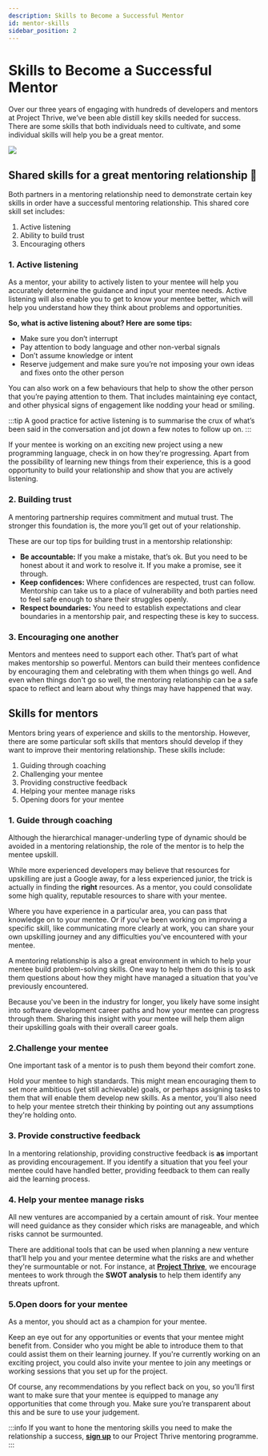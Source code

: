 ```yaml
---
description: Skills to Become a Successful Mentor
id: mentor-skills
sidebar_position: 2
---
```


# Skills to Become a Successful Mentor

Over our three years of engaging with hundreds of developers and mentors at Project Thrive, we’ve been able distill key skills needed for success. There are some skills that both individuals need to cultivate, and some individual skills will help you be a great mentor.

![](<//img/assets/mentor-skills.png>)

## Shared skills for a great mentoring relationship :handshake:

Both partners in a mentoring relationship need to demonstrate certain key skills in order have a successful mentoring relationship. This shared core skill set includes:

1. Active listening
2. Ability to build trust
3. Encouraging others


### 1. Active listening

As a mentor, your ability to actively listen to your mentee will help you accurately determine the guidance and input your mentee needs. Active listening will also enable you to get to know your mentee better, which will help you understand how they think about problems and opportunities.

**So, what is active listening about? Here are some tips:**
* Make sure you don’t interrupt
* Pay attention to body language and other non-verbal signals
* Don’t assume knowledge or intent
* Reserve judgement and make sure you’re not imposing your own ideas and fixes onto the other person

You can also work on a few behaviours that help to show the other person that you’re paying attention to them. That includes maintaining eye contact, and other physical signs of engagement like nodding your head or smiling.

:::tip
A good practice for active listening is to summarise the crux of what’s been said in the conversation and jot down a few notes to follow up on. 
:::

If your mentee is working on an exciting new project using a new programming language, check in on how they're progressing. Apart from the possibility of learning new things from their experience, this is a good opportunity to build  your relationship and show that you are actively listening.

### 2. Building trust

A mentoring partnership requires commitment and mutual trust. The stronger this foundation is, the more you’ll get out of your relationship. 

These are our top tips for building trust in a mentorship relationship: 
* **Be accountable:** If you make a mistake, that’s ok. But you need to be honest about it and work to resolve it. If you make a promise, see it through. 
* **Keep confidences:** Where confidences are respected, trust can follow. Mentorship can take us to a place of vulnerability and both parties need to feel safe enough to share their struggles openly. 
* **Respect boundaries:** You need to establish expectations and clear boundaries in a mentorship pair, and respecting these is key to success. 

### 3. Encouraging one another

Mentors and mentees need to support each other. That’s part of what makes mentorship so powerful. Mentors can build their mentees confidence by encouraging them and celebrating with them when things go well. And even when things don't go so well, the mentoring relationship can be a safe space to reflect and learn about why things may have happened that way. 


## Skills for mentors

Mentors bring years of experience and skills to the mentorship. However, there are some particular soft skills that mentors should develop if they want to improve their mentoring relationship. These skills include:

1. Guiding through coaching
2. Challenging your mentee
3. Providing constructive feedback
4. Helping your mentee manage risks
5. Opening doors for your mentee


### 1. Guide through coaching

Although the hierarchical manager-underling type of dynamic should be avoided in a mentoring relationship, the role of the mentor is to help the mentee upskill. 

While more experienced developers may believe that resources for upskilling are just a Google away, for a less experienced junior, the trick is actually in finding the **right** resources. As a mentor, you could consolidate some high quality, reputable resources to share with your mentee.

Where you have experience in a particular area, you can pass that knowledge on to your mentee. Or if you've been working on improving a specific skill, like communicating more clearly at work, you can share your own upskilling journey and any difficulties you've encountered with your mentee. 

A mentoring relationship is also a great environment in which to help your mentee build problem-solving skills. One way to help them do this is to ask them questions about how they might have managed a situation that you've previously encountered.

Because you've been in the industry for longer, you likely have some insight into software development career paths and how your mentee can progress through them. Sharing this insight with your mentee will help them align their upskilling goals with their overall career goals.


### 2.Challenge your mentee

One important task of a mentor is to push them beyond their comfort zone.

Hold your mentee to high standards. This might mean encouraging them to set more ambitious (yet still achievable) goals, or perhaps assigning tasks to them that will enable them develop new skills. As a mentor, you'll also need to help your mentee stretch their thinking by pointing out any assumptions they're holding onto.


### 3. Provide constructive feedback

In a mentoring relationship, providing constructive feedback is **as** important as providing encouragement. If you identify a situation that you feel your mentee could have handled better, providing feedback to them can really aid the learning process. 


### 4. Help your mentee manage risks

All new ventures are accompanied by a certain amount of risk. Your mentee will need guidance as they consider which risks are manageable, and which risks cannot be surmounted. 

There are additional tools that can be used when planning a new venture that’ll help you and your mentee determine what the risks are and whether they're surmountable or not. For instance, at [**Project Thrive**](https://www.offerzen.com/thrive?utm_source=github&utm_medium=thrive&utm_campaign=all_supply_awareness_handbook_both_github&utm_content=mentor-skills-thrive-example), we encourage mentees to work through the **SWOT analysis** to help them identify any threats upfront.


### 5.Open doors for your mentee

As a mentor, you should act as a champion for your mentee.

Keep an eye out for any opportunities or events that your mentee might benefit from. Consider who you might be able to introduce them to that could assist them on their learning journey. If you're currently working on an exciting project, you could also invite your mentee to join any meetings or working sessions that you set up for the project.

Of course, any recommendations by you reflect back on you, so you’ll first want to make sure that your mentee is equipped to manage any opportunities that come through you. Make sure you’re transparent about this and be sure to use your judgement.

:::info
If you want to hone the mentoring skills you need to make the relationship a success, [**sign up**](https://www.offerzen.com/thrive/mentors?utm_source=github&utm_medium=thrive&utm_campaign=all_supply_leads_handbook_mentor_github&utm_content=mentor-skills-cta) to our Project Thrive mentoring programme.
:::